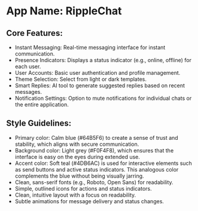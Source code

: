 # **App Name**: RippleChat

## Core Features:

- Instant Messaging: Real-time messaging interface for instant communication.
- Presence Indicators: Displays a status indicator (e.g., online, offline) for each user.
- User Accounts: Basic user authentication and profile management.
- Theme Selection: Select from light or dark templates.
- Smart Replies: AI tool to generate suggested replies based on recent messages.
- Notification Settings: Option to mute notifications for individual chats or the entire application.

## Style Guidelines:

- Primary color: Calm blue (#64B5F6) to create a sense of trust and stability, which aligns with secure communication.
- Background color: Light grey (#F0F4F8), which ensures that the interface is easy on the eyes during extended use.
- Accent color: Soft teal (#4DB6AC) is used for interactive elements such as send buttons and active status indicators. This analogous color complements the blue without being visually jarring.
- Clean, sans-serif fonts (e.g., Roboto, Open Sans) for readability.
- Simple, outlined icons for actions and status indicators.
- Clean, intuitive layout with a focus on readability.
- Subtle animations for message delivery and status changes.